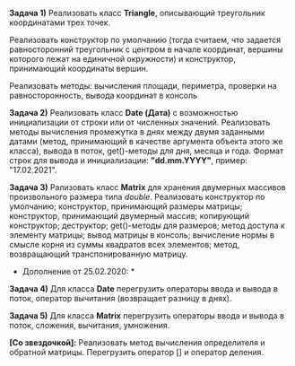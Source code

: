 **Задача 1)** Реализовать класс **Triangle**, описывающий треугольник координатами трех точек. 

Реализовать конструктор по умолчанию (тогда считаем, что задается равносторонний треугольник с центром в начале координат, вершины которого лежат на единичной окружности) и конструктор, принимающий координаты вершин.

Реализовать методы: вычисления площади, периметра, проверки на равносторонность, вывода координат в консоль

**Задача 2)** Реализовать класс **Date (Дата)** с возможностью инициализации от строки или от численных значений. Реализовать методы вычисления промежутка в днях между двумя заданными датами (метод, принимающий в качестве аргумента объекта этого же класса), вывода в поток, get()-методы для дня, месяца и года. Формат строк для вывода и инициализации: **"dd.mm.YYYY"**, пример: "17.02.2021".

**Задача 3)** Рализовать класс **Matrix** для хранения двумерных массивов произвольного размера типа *double*. Реализовать конструктор по умолчанию; конструктор, принимающий размеры матрицы; конструктор, принимающий двумерный массив; копирующий конструктор; деструктор; get()-методы для размеров; метод доступа к элементу матрицы; вывод матрицы в консоль; вычисление нормы в смысле корня из суммы квадратов всех элементов; метод, возвращающий транспонированную матрицу.

* Дополнение от 25.02.2020: *

**Задача 4)** Для класса **Date** перегрузить операторы ввода и вывода в поток, оператор вычитания (возвращает разницу в днях).

**Задача 5)** Для класса **Matrix** перегрузить операторы ввода и вывода в поток, сложения, вычитания, умножения.

**[Со звездочкой]:** Реализовать метод вычисления определителя и обратной матрицы. Перегрузить оператор [] и оператор деления.